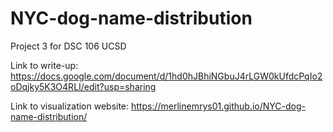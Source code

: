 # NYC-dog-name-distribution
Project 3 for DSC 106 UCSD

Link to write-up: https://docs.google.com/document/d/1hd0hJBhiNGbuJ4rLGW0kUfdcPqIo2oDqjky5K3O4RLI/edit?usp=sharing

Link to visualization website: https://merlinemrys01.github.io/NYC-dog-name-distribution/
